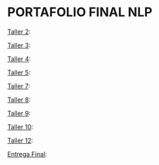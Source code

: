 # PORTAFOLIO FINAL NLP



[Taller 2](https://github.com/Paulapabondiaz/NLP_PORTAFOLIO/blob/main/Taller%20N%C2%B0%202%20Leer%20archivos%20en%20Python): 

[Taller 3](https://github.com/Paulapabondiaz/NLP_PORTAFOLIO/blob/main/TALLER%20%23%203%20Web%20Scraping.ipynb):

[Taller 4](https://github.com/Paulapabondiaz/NLP_PORTAFOLIO/blob/main/Taller%20%234.ipynb):

[Taller 5](https://github.com/Paulapabondiaz/NLP_PORTAFOLIO/blob/main/taller%20%235.ipynb):

[Taller 7](https://github.com/Paulapabondiaz/NLP_PORTAFOLIO/blob/main/taller7.ipynb):

[Taller 8](https://github.com/Paulapabondiaz/NLP_PORTAFOLIO/blob/main/taller8%20(1).ipynb):

[Taller 9](https://github.com/Paulapabondiaz/NLP_PORTAFOLIO/blob/main/taller9%20(1).ipynb):

[Taller 10](https://github.com/Paulapabondiaz/NLP_PORTAFOLIO/blob/main/taller%2010.ipynb):

[Taller 12](https://github.com/Paulapabondiaz/NLP_PORTAFOLIO/blob/main/taller12%20(1).ipynb):

[Entrega Final](https://github.com/Paulapabondiaz/NLP_PORTAFOLIO/blob/main/proyecto%20final.ipynb):




